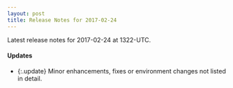 ```yaml
---
layout: post
title: Release Notes for 2017-02-24
---
```


Latest release notes for 2017-02-24 at 1322-UTC.

<div class='updates' markdown='1'>

#### Updates

- {:.update} Minor enhancements, fixes or environment changes not listed in detail.

</div>


